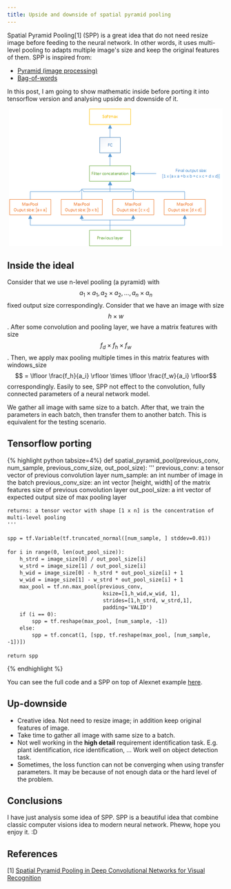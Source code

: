 ```yaml
---
title: Upside and downside of spatial pyramid pooling
---
```


Spatial Pyramid Pooling[1] (SPP) is a great idea that do not need resize image before feeding to the neural network.
In other words, it uses multi-level pooling to adapts multiple image's size and keep the original features of them.
SPP is inspired from:

* [Pyramid (image processing)](https://en.wikipedia.org/wiki/Pyramid_(image_processing))
* [Bag-of-words](https://en.wikipedia.org/wiki/Bag-of-words_model_in_computer_vision)

In this post, I am going to show mathematic inside before porting it into tensorflow version and analysing upside and downside of it.

<p align="center">
  <img src="https://raw.githubusercontent.com/peace195/peace195.github.io/master/images/SppNet.png" alt="Spatial Pyramid Pooling"/>
</p>

## Inside the ideal
Consider that we use n-level pooling (a pyramid) with $$a_1 \times a_1, a_2 \times a_2, ...,  a_n \times a_n$$ fixed output size correspondingly.
Consider that we have an image with size $$h  \times w$$.
After some convolution and pooling layer, we have a matrix features with size $$f_d  \times f_h \times f_w$$.
Then, we apply max pooling multiple times in this matrix features with windows_size $$ = \lfloor \frac{f_h}{a_i} \rfloor \times \lfloor \frac{f_w}{a_i} \rfloor$$ correspondingly. 
Easily to see, SPP not effect to the convolution, fully connected parameters of a neural network model.

We gather all image with same size to a batch. After that, we train the parameters in each batch, then transfer them to another batch. This is equivalent for the testing scenario.

## Tensorflow porting
{% highlight python tabsize=4%}
def spatial_pyramid_pool(previous_conv, num_sample, previous_conv_size, out_pool_size):
    '''
	previous_conv: a tensor vector of previous convolution layer
	num_sample: an int number of image in the batch
	previous_conv_size: an int vector [height, width] of the matrix features size of previous convolution layer
	out_pool_size: a int vector of expected output size of max pooling layer
	
	returns: a tensor vector with shape [1 x n] is the concentration of multi-level pooling
	'''
        
    spp = tf.Variable(tf.truncated_normal([num_sample, ] stddev=0.01))
    
    for i in range(0, len(out_pool_size)):
        h_strd = image_size[0] / out_pool_size[i]
        w_strd = image_size[1] / out_pool_size[i]
        h_wid = image_size[0] - h_strd * out_pool_size[i] + 1
        w_wid = image_size[1] - w_strd * out_pool_size[i] + 1
        max_pool = tf.nn.max_pool(previous_conv,
                                   ksize=[1,h_wid,w_wid, 1],
                                   strides=[1,h_strd, w_strd,1],
                                   padding='VALID')
        if (i == 0):
			spp = tf.reshape(max_pool, [num_sample, -1])
		else:
			spp = tf.concat(1, [spp, tf.reshape(max_pool, [num_sample, -1])])
    
    return spp
{% endhighlight %}

You can see the full code and a SPP on top of Alexnet example [here](https://github.com/peace195/sppnet).
## Up-downside
* Creative idea. Not need to resize image; in addition keep original features of image.
* Take time to gather all image with same size to a batch.
* Not well working in the **high detail** requirement identification task. E.g. plant identification, rice identification, ... Work well on object detection task.
* Sometimes, the loss function can not be converging when using transfer parameters. It may be because of not enough data or the hard level of the problem.

## Conclusions
I have just analysis some idea of SPP. SPP is a beautiful idea that combine classic computer visions idea to modern neural network. Pheww, hope you enjoy it. :D

## References
[1] [Spatial Pyramid Pooling in Deep Convolutional Networks for Visual Recognition](https://arxiv.org/abs/1406.4729)
